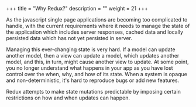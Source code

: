 +++
title = "Why Redux?"
description = ""
weight = 21
+++

As the javascript single page applications are becoming too complicated to handle, with the current requirements where it needs to manage the state of the application which includes server responses, cached data and locally persisted data which has not yet persisted in server.  

Managing this ever-changing state is very hard. If a model can update another model, then a view can update a model, which updates another model, and this, in turn, might cause another view to update. At some point, you no longer understand what happens in your app as you have lost control over the when, why, and how of its state. When a system is opaque and non-deterministic, it's hard to reproduce bugs or add new features.

Redux attempts to make state mutations predictable by imposing certain restrictions on how and when updates can happen.